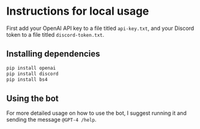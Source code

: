 # Instructions for local usage

First add your OpenAI API key to a file titled `api-key.txt`, and your Discord token to a file titled `discord-token.txt`.

## Installing dependencies

```bash
pip install openai
pip install discord
pip install bs4
```

## Using the bot

For more detailed usage on how to use the bot, I suggest running it and sending the message `@GPT-4 /help`.